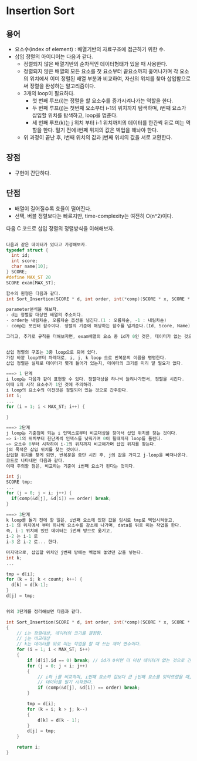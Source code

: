 # Insertion Sort
## 용어
- 요소수(index of element) : 배열기반의 자료구조에 접근하기 위한 수.
- 삽입 정렬의 아이디어는 다음과 같다.
  - 정렬되지 않은 배열기반의 순차적인 데이터형태가 있을 때 사용한다.
  - 정렬되지 않은 배열의 모든 요소를 첫 요소부터 끝요소까지 훑어나가며 각 요소의 위치에서
  이미 정렬된 배열 부분과 비교하여, 자신의 위치를 찾아 삽입함으로써 정렬을 완성하는 알고리즘이다.
  - 3개의 loop이 필요하다.
    - 첫 번째 루프(i)는 정렬을 할 요소수를 증가시켜나가는 역할을 한다.
    - 두 번째 루프(j)는 첫번째 요소부터 i-1의 위치까지 탐색하며, i번째 요소가 삽입할 위치를 탐색하고, loop을 멈춘다.
    - 세 번째 루프(k)는 j 위치 부터 i-1 위치까지의 데이터를 한칸씩 뒤로 미는 역할을 한다. 밀기 전에 i번쩨 위치의 값은 벡업을 해놔야 한다.
  - 위 과정이 끝난 후, i번째 위치의 값과 j번째 위치의 값을 서로 교환한다.

## 장점
- 구현이 간단하다.

## 단점
- 배열이 길어질수록 효율이 떨어진다.
- 선택, 버블 정렬보다는 빠르지만, time-complexity는 여전히 O(n^2)이다.


다음 C 코드로 삽입 정렬의 정렬방식을 이해해보자.


```cpp

다음과 같은 데이터가 있다고 가정해보자.
typedef struct {
  int id;
  int score;
  char name[10];
} SCORE;
#define MAX_ST 20
SCORE exam[MAX_ST];

함수의 원형은 다음과 같다.
int Sort_Insertion(SCORE * d, int order, int(*comp)(SCORE * x, SCORE * y));

parameter분석을 해보자.
- d는 정렬할 대상인 배열의 주소이다.
- order는 내림차순, 오름차순 옵션을 넘긴다.(1 : 오름차순, -1 : 내림차순)
- comp는 포인터 함수이다. 정렬의 기준에 해당하는 함수를 넘겨준다.(Id, Score, Name)

그리고, 추가로 규칙을 더해보자면, exam배열의 요소 중 id가 0인 것은, 데이터가 없는 것으로 간주하자.


삽입 정렬의 구조는 3중 loop으로 되어 있다.
가장 바깥 loop부터 차례대로, i, j, k loop 으로 반복문의 이름을 명명한다.
삽입 정렬은 실제로 데이터가 몇개 들어가 있는지, 데이터의 크기를 미리 알 필요가 없다.

===> 1 단계
i loop는 다음과 같이 표현할 수 있다. 정렬대상을 하나씩 늘려나가면서, 정렬을 시킨다.
이때 i의 시작 요소수가 1인 것에 주의하라.
i loop의 요소수의 이전것은 정렬되어 있는 것으로 간주한다.  
int i;
...
for (i = 1; i < MAX_ST; i++) {

}

===> 2단계
j loop는 기준점이 되는 i 인덱스로부터 비교대상을 찾아서 삽입 위치를 찾는 것이다.
=> i-1의 위치부터 한단계씩 인덱스를 낮춰가며 0이 될때까지 loop를 돌린다.
=> 요소수 0부터 시작하여 i-1의 위치까지 비교해가며 삽입 위치를 찾는다.
j의 목적은 삽입 위치를 찾는 것이다.
삽입할 위치를 찾게 되면, 반복문을 중단 시킨 후, j의 값을 가지고 j-loop을 빠져나온다.
코드로 나타내면 다음과 같다.
이때 주의할 점은, 비교하는 기준이 i번째 요소가 된다는 것이다.

int j;
SCORE tmp;
...
for (j = 0; j < i; j++) {
  if(comp(&d[j], &d[i]) == order) break;
}

===> 3단계
k loop를 돌기 전에 할 일은, i번째 요소에 있던 값을 임시로 tmp로 벡업시켜놓고,
i-1 의 위치에서 부터 하나씩 요소수를 감소해 나가며, data를 뒤로 미는 작업을 한다.
즉, i-1 위치에 있던 데이터는 i번째 방으로 옮기고,
i-2 는 i-1 로
i-3 은 i-2 로... 한다.

마지막으로, 삽입할 위치인 j번째 방에는 벡업해 놓았던 값을 넣는다.
int k;
...

tmp = d[i];
for (k = i; k < count; k++) {
  d[k] = d[k-1];
}
d[j] = tmp;


위의 3단계를 정리해보면 다음과 같다.

int Sort_Insertion(SCORE * d, int order, int(*comp)(SCORE * x, SCORE * y))
{
	// i는 정렬대상, 데이터의 크기를 결정함.
	// j는 비교대상
	// k는 데이터를 뒤로 미는 작업을 할 때 쓰는 제어 변수이다.
	for (i = 1; i < MAX_ST; i++)
	{
		if (d[i].id == 0) break; // id가 0이면 더 이상 데이터가 없는 것으로 간주한다.
		for (j = 0; j < i; j++)
		{
			// i와 j를 비교하며, i번째 요소의 값보다 큰 j번째 요소를 맞닥뜨렸을 때,
			// 데이터를 밀기 시작한다.
			if (comp(&d[j], &d[i]) == order) break;
		}

		tmp = d[i];
		for (k = i; k > j; k--)
		{
			d[k] = d[k - 1];
		}
		d[j] = tmp;
	}

	return i;
}





















```
